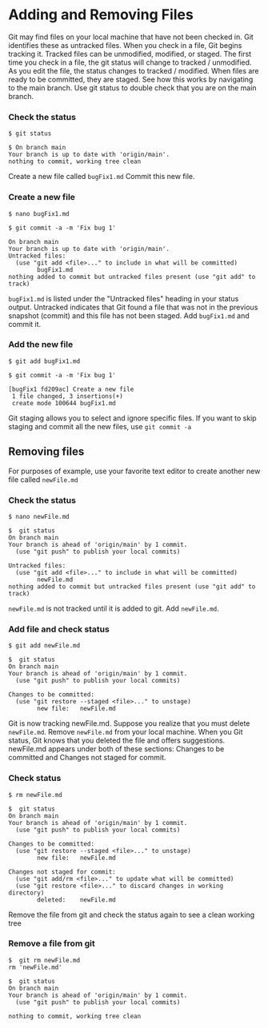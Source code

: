 # Adding and Removing Files

Git may find files on your local machine that have not been checked in.  Git identifies these as untracked files.  When you check in a file, Git begins tracking it.  Tracked files can be unmodified, modified, or staged.  The first time you check in a file, the git status will change to tracked / unmodified.  As you edit the file, the status changes to tracked / modified.  When files are ready to be committed, they are staged.  See how this works by navigating to the main branch.  Use git status to double check that you are on the main branch.

### Check the status

```
$ git status
 
$ On branch main
Your branch is up to date with 'origin/main'.
nothing to commit, working tree clean
```

Create a new file called ` bugFix1.md `   Commit this new file. 

### Create a new file

```
$ nano bugFix1.md
 
$ git commit -a -m 'Fix bug 1'
 
On branch main
Your branch is up to date with 'origin/main'.
Untracked files:
  (use "git add <file>..." to include in what will be committed)
        bugFix1.md
nothing added to commit but untracked files present (use "git add" to track)
```

` bugFix1.md ` is listed under the "Untracked files" heading in your status output.   Untracked indicates that Git found a file that was not in the previous snapshot (commit) and this file has not been staged.  Add ` bugFix1.md ` and commit it.

### Add the new file

```
$ git add bugFix1.md
 
$ git commit -a -m 'Fix bug 1'
 
[bugFix1 fd209ac] Create a new file
 1 file changed, 3 insertions(+)
 create mode 100644 bugFix1.md
 ```

Git staging allows you to select and ignore specific files.  If you want to skip staging and commit all the new files, use ` git commit -a `


## Removing files
For purposes of example, use your favorite text editor to create another new file called ` newFile.md `

### Check the status

```
$ nano newFile.md
 
$  git status
On branch main
Your branch is ahead of 'origin/main' by 1 commit.
  (use "git push" to publish your local commits)
 
Untracked files:
  (use "git add <file>..." to include in what will be committed)
        newFile.md
nothing added to commit but untracked files present (use "git add" to track)
```

` newFile.md ` is not tracked until it is added to git.  Add ` newFile.md `.  

### Add file and check status

```
$ git add newFile.md
 
$  git status
On branch main
Your branch is ahead of 'origin/main' by 1 commit.
  (use "git push" to publish your local commits)
 
Changes to be committed:
  (use "git restore --staged <file>..." to unstage)
        new file:   newFile.md
```

Git is now tracking newFile.md.  Suppose you realize that you must delete ` newFile.md `.  Remove ` newFile.md ` from your local machine.  When you Git status, Git knows that you deleted the file and offers suggestions.  newFile.md appears under both of these sections:  Changes to be committed and Changes not staged for commit.



### Check status

```
$ rm newFile.md
 
$  git status
On branch main
Your branch is ahead of 'origin/main' by 1 commit.
  (use "git push" to publish your local commits)
 
Changes to be committed:
  (use "git restore --staged <file>..." to unstage)
        new file:   newFile.md
 
Changes not staged for commit:
  (use "git add/rm <file>..." to update what will be committed)
  (use "git restore <file>..." to discard changes in working directory)
        deleted:    newFile.md
```

Remove the file from git and check the status again to see a clean working tree

### Remove a file from git

```
$  git rm newFile.md
rm 'newFile.md'
 
$  git status
On branch main
Your branch is ahead of 'origin/main' by 1 commit.
  (use "git push" to publish your local commits)
 
nothing to commit, working tree clean
```
